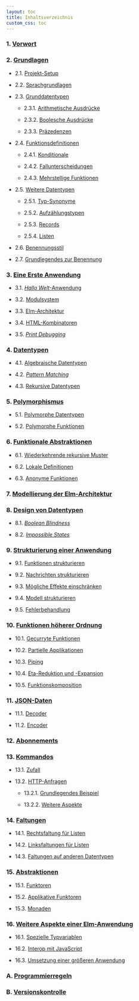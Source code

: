 ```yaml
---
layout: toc
title: Inhaltsverzeichnis
custom_css: toc
---
```


### 1. [Vorwort](preface.md)


### 2. [Grundlagen](basics.md)

- 2.1. [Projekt-Setup](basics.md#projekt-setup)

- 2.2. [Sprachgrundlagen](basics.md#sprachgrundlagen)

- 2.3. [Grunddatentypen](basics.md#grunddatentypen)

    - 2.3.1. [Arithmetische Ausdrücke](basics.md#arithmetische-ausdrücke)

    - 2.3.2. [Boolesche Ausdrücke](basics.md#boolesche-ausdrücke)

    - 2.3.3. [Präzedenzen](basics.md#präzedenzen)

- 2.4. [Funktionsdefinitionen](basics.md#funktionsdefinitionen)

    - 2.4.1. [Konditionale](basics.md#konditionale)

    - 2.4.2. [Fallunterscheidungen](basics.md#fallunterscheidungen)

    - 2.4.3. [Mehrstellige Funktionen](basics.md#mehrstellige-funktionen)

- 2.5. [Weitere Datentypen](basics.md#weitere-datentypen)

    - 2.5.1. [Typ-Synonyme](basics.md#typ-synonyme)

    - 2.5.2. [Aufzählungstypen](basics.md#aufzählungstypen)

    - 2.5.3. [Records](basics.md#records)

    - 2.5.4. [Listen](basics.md#listen)

- 2.6. [Benennungsstil](basics.md#benennungsstil)

- 2.7. [Grundlegendes zur Benennung](basics.md#grundlegendes-zur-benennung)

### 3. [Eine Erste Anwendung](first-application.md)

- 3.1. [_Hallo Welt_-Anwendung](first-application.md#hallo-welt-anwendung)

- 3.2. [Modulsystem](first-application.md#modulsystem)

- 3.3. [Elm-Architektur](first-application.md#elm-architektur)

- 3.4. [HTML-Kombinatoren](first-application.md#html-kombinatoren)

- 3.5. [_Print Debugging_](first-application.md#print-debugging)

### 4. [Datentypen](data-types.md)

- 4.1. [Algebraische Datentypen](data-types.md#algebraische-datentypen)

- 4.2. [_Pattern Matching_](data-types.md#pattern-matching)

- 4.3. [Rekursive Datentypen](data-types.md#rekursive-datentypen)

### 5. [Polymorphismus](polymorphism.md)

- 5.1. [Polymorphe Datentypen](polymorphism.md#polymorphe-datentypen)

- 5.2. [Polymorphe Funktionen](polymorphism.md#polymorphe-funktionen)

### 6. [Funktionale Abstraktionen](functional-abstractions.md)

- 6.1. [Wiederkehrende rekursive Muster](functional-abstractions.md#wiederkehrende-rekursive-muster)

- 6.2. [Lokale Definitionen](functional-abstractions.md#lokale-definitionen)

- 6.3. [Anonyme Funktionen](functional-abstractions.md#anonyme-funktionen)

### 7. [Modellierung der Elm-Architektur](architecture.md)

### 8. [Design von Datentypen](design.md)

- 8.1. [_Boolean Blindness_](design.md#boolean-blindness)

- 8.2. [_Impossible States_](design.md#impossible-states)

### 9. [Strukturierung einer Anwendung](structure.md)

- 9.1. [Funktionen strukturieren](structure.md#funktionen-strukturieren)

- 9.2. [Nachrichten strukturieren](structure.md#nachrichten-strukturieren)

- 9.3. [Mögliche Effekte einschränken](structure.md#mögliche-effekte-einschränken)

- 9.4. [Modell strukturieren](structure.md#modell-strukturieren)

- 9.5. [Fehlerbehandlung](structure.md#fehlerbehandlung)

### 10. [Funktionen höherer Ordnung](higher-order.md)

- 10.1. [Gecurryte Funktionen](higher-order.md#gecurryte-funktionen)

- 10.2. [Partielle Applikationen](higher-order.md#partielle-applikationen)

- 10.3. [Piping](higher-order.md#piping)

- 10.4. [Eta-Reduktion und -Expansion](higher-order.md#eta-reduktion-und--expansion)

- 10.5. [Funktionskomposition](higher-order.md#funktionskomposition)

### 11. [JSON-Daten](json.md)

- 11.1. [Decoder](json.md#decoder)

- 11.2. [Encoder](json.md#encoder)

### 12. [Abonnements](subscriptions.md)

### 13. [Kommandos](commands.md)

- 13.1. [Zufall](commands.md#zufall)

- 13.2. [HTTP-Anfragen](commands.md#http-anfragen)

    - 13.2.1. [Grundlegendes Beispiel](commands.md#grundlegendes-beispiel)

    - 13.2.2. [Weitere Aspekte](commands.md#weitere-aspekte)

### 14. [Faltungen](folds.md)

- 14.1. [Rechtsfaltung für Listen](folds.md#rechtsfaltung-für-listen)

- 14.2. [Linksfaltungen für Listen](folds.md#linksfaltung-für-listen)

- 14.3. [Faltungen auf anderen Datentypen](folds.md#faltungen-auf-anderen-datentypen)

### 15. [Abstraktionen](abstractions.md)

- 15.1. [Funktoren](abstractions.md#funktoren)

- 15.2. [Applikative Funktoren](abstractions.md#applikative-funktoren)

- 15.3. [Monaden](abstractions.md#monaden)

### 16. [Weitere Aspekte einer Elm-Anwendung](other-elm-topics.md)

- 16.1. [Spezielle Typvariablen](other-elm-topics.md#spezielle-typvariablen)

- 16.2. [Interop mit JavaScript](other-elm-topics.md#interop-mit-javascript)

- 16.3. [Umsetzung einer größeren Anwendung](other-elm-topics.md#umsetzung-einer-größeren-anwendung)

<!-- ### 17. [Weitere Aspekte einer Web-Anwendung](other-topics.md)

- 17.1. [Lokalisierte Zeit](other-topics.md#lokalisierte-zeit) -->

### A. [Programmierregeln](linter-rules.md)

### B. [Versionskontrolle](version-control.md)
